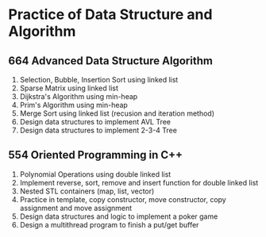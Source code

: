 # Practice of Data Structure and Algorithm

## 664 Advanced Data Structure Algorithm

1. Selection, Bubble, Insertion Sort using linked list
2. Sparse Matrix using linked list
3. Dijkstra's Algorithm using min-heap
4. Prim's Algorithm using min-heap
5. Merge Sort using linked list (recusion and iteration method)
6. Design data structures to implement AVL Tree
7. Design data structures to implement 2-3-4 Tree

## 554 Oriented Programming in C++

1. Polynomial Operations using double linked list
2. Implement reverse, sort, remove and insert function for double linked list
3. Nested STL containers (map, list, vector)
4. Practice in template, copy constructor, move constructor, copy assignment and move assignment
5. Design data structures and logic to implement a poker game
6. Design a multithread program to finish a put/get buffer
